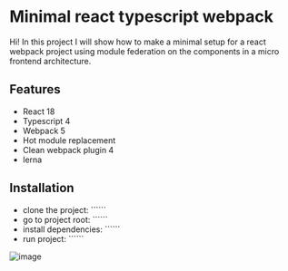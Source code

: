 # Minimal react typescript webpack

Hi! In this project I will show how to make a minimal setup for a react webpack project using module federation on the components in a micro frontend architecture.

## Features
- React 18
- Typescript 4
- Webpack 5
- Hot module replacement
- Clean webpack plugin 4
- lerna

## Installation
- clone the project: ``````
- go to project root: ``````
- install dependencies: ``````
- run project: ``````



![image](https://github.com/yuri-duque/react_webpack_module_federation/assets/26638073/5f81911a-3271-4e05-9b52-c362dddd167c)

